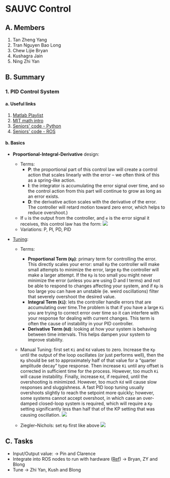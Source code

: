 # SAUVC Control

## A. Members
1. Tan Zheng Yang
2. Tran Nguyen Bao Long
3. Chew Lijie Bryan
4. Kushagra Jain
5. Ning Zhi Yan

## B. Summary
### 1. PID Control System
#### a. Useful links 
1. [Matlab Playlist](https://m.youtube.com/watch?v=wkfEZmsQqiA&t=509s)
2. [MIT math intro](https://ocw.mit.edu/courses/mechanical-engineering/2-154-maneuvering-and-control-of-surface-and-underwater-vehicles-13-49-fall-2004/lecture-notes/lec16.pdf)
3. [Seniors' code - Python](https://github.com/heyuhang0/SAUVC2019/blob/111a2ac5936b95c75930394a3df63536a47d61e9/src/auv_qualification_imu.py)
4. [Seniors' code - ROS](https://github.com/heyuhang0/SAUVC2019-ROS)

#### b. Basics
- **Proportional-Integral-Derivative** design: 
    - Terms: 
        - **P**: the proportional part of this control law will create a control action that scales linearly with the error – we often think of this as a spring-like action. 
        - **I**: the integrator is accumulating the error signal over time, and so the control action from this part will continue to grow as long as an error exists. 
        - **D**: the derivative action scales with the derivative of the error. The controller will retard motion toward zero error, which helps to reduce overshoot.)
    - If `u` is the output from the controller, and `e` is the error signal it receives, this control law has the form:
![](https://i.imgur.com/oP2ZBcU.png)
    - Variations: P, PI, PD, PID
    
- [Tuning](http://robotsforroboticists.com/pid-control/): 
    - Terms:
        - **Proportional Term (`Kp`)**: primary term for controlling the error. This directly scales your error: small `Kp` the controller will make small attempts to minimize the error, large `Kp` the controller will make a larger attempt. If the `Kp` is too small you might never minimize the error (unless you are using D and I terms) and not be able to respond to changes affecting your system, and if `Kp` is too large you can have an unstable (ie. weird oscillations) filter that severely overshoot the desired value.
        - **Integral Term (`Ki`)**: lets the controller handle errors that are accumulating over time.The problem is that if you have a large `Ki` you are trying to correct error over time so it can interfere with your response for dealing with current changes. This term is often the cause of instability in your PID controller.
        - **Derivative Term (`Kd`)**: looking at how your system is behaving between time intervals. This helps dampen your system to improve stability.
    - Manual Tuning:  first set `Ki` and `Kd` values to zero. Increase the `Kp` until the output of the loop oscillates (or just performs well), then the `Kp` should be set to approximately half of that value for a “quarter amplitude decay” type response. Then increase `Ki` until any offset is corrected in sufficient time for the process. However, too much `Ki` will cause instability. Finally, increase `Kd`, if required, until the overshooting is minimized. However, too much `Kd` will cause slow responses and sluggishness. A fast PID loop tuning usually overshoots slightly to reach the setpoint more quickly; however, some systems cannot accept overshoot, in which case an over-damped closed-loop system is required, which will require a `Kp` setting significantly less than half that of the KP setting that was causing oscillation.
    ![](https://i.imgur.com/oPkPzJX.png)

    - Ziegler–Nichols: set `Kp` first like above
    ![](https://i.imgur.com/qiPydMp.png)


## C. Tasks
- Input/Output value:
-> Pin and Clarence
- Integrate into ROS nodes to run with hardware ([Ref](https://github.com/heyuhang0/SAUVC2019-ROS/blob/master/bubbles_pid/launch/bubbles_pid.launch))
-> Bryan, ZY and Blong
- Tune
-> Zhi Yan, Kush and Blong
